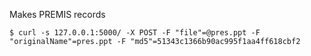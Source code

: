 Makes PREMIS records

```
$ curl -s 127.0.0.1:5000/ -X POST -F "file"=@pres.ppt -F "originalName"=pres.ppt -F "md5"=51343c1366b90ac995f1aa4ff618cbf2
```
